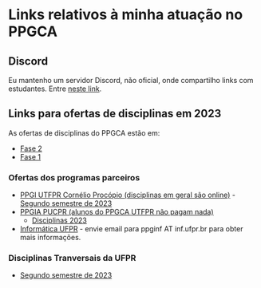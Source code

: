 # Links relativos à minha atuação no PPGCA


## Discord

Eu mantenho um servidor Discord, não oficial, onde compartilho links com estudantes. Entre [neste link](https://discord.gg/rjUU6vJkJQ).

## Links para ofertas de disciplinas em 2023

As ofertas de disciplinas do PPGCA estão em:

- [Fase 2](http://www.utfpr.edu.br/cursos/coordenacoes/stricto-sensu/ppgca-ct/destaques/fase-2-de-2023-do-ppgca-ct)
- [Fase 1](http://www.utfpr.edu.br/cursos/coordenacoes/stricto-sensu/ppgca-ct/destaques/fase-1-de-2023-do-ppgca-ct)

### Ofertas dos programas parceiros

- [PPGI UTFPR Cornélio Procópio (disciplinas em geral são online)](http://www.utfpr.edu.br/cursos/coordenacoes/stricto-sensu/ppgi-cp) - [Segundo semestre de 2023](http://www.utfpr.edu.br/cursos/coordenacoes/stricto-sensu/ppgi-cp/destaques/inscricoes-para-alunos-externos-no-1o-semestre-de-2023-ppgi)
- [PPGIA PUCPR (alunos do PPGCA UTFPR não pagam nada)](https://www.ppgia.pucpr.br/pt/)
  - [Disciplinas 2023](https://www.ppgia.pucpr.br/pt/?q=node/51)
- [Informática UFPR](https://www.prppg.ufpr.br/site/ppginf/) - envie email para ppginf AT inf.ufpr.br para obter mais informações.


### Disciplinas Tranversais da UFPR

- [Segundo semestre de 2023](http://www.utfpr.edu.br/documentos/pesquisa-e-pos-graduacao/proppg/stricto-sensu/disciplinas-institucionais/transversais_ufpr)
